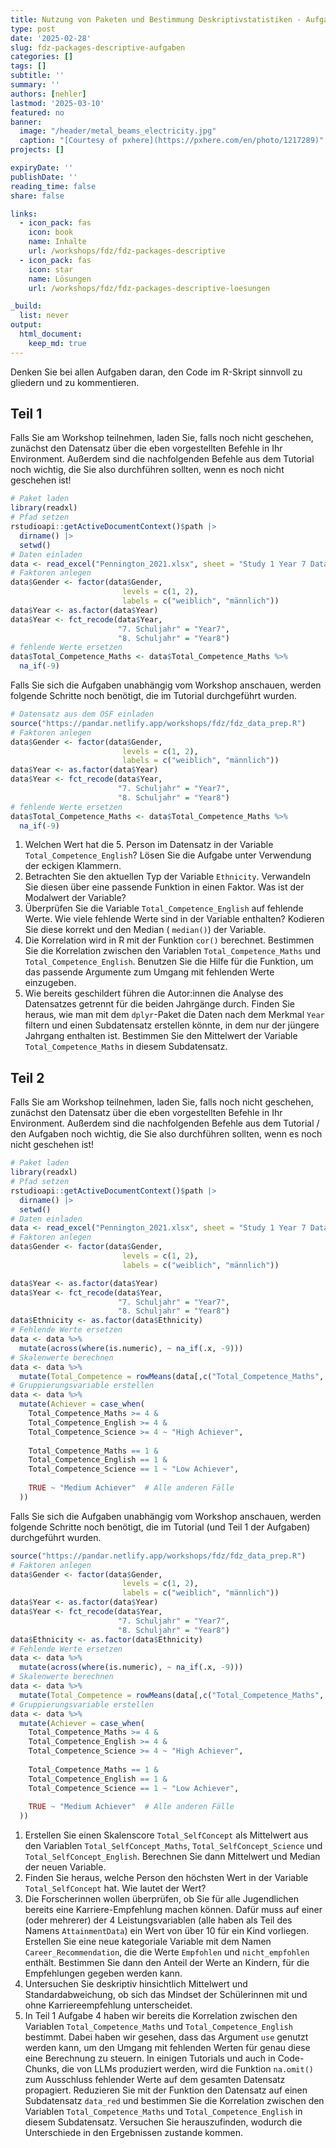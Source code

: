 ```yaml
---
title: Nutzung von Paketen und Bestimmung Deskriptivstatistiken - Aufgaben
type: post
date: '2025-02-28' 
slug: fdz-packages-descriptive-aufgaben
categories: [] 
tags: [] 
subtitle: ''
summary: '' 
authors: [nehler] 
lastmod: '2025-03-10'
featured: no
banner:
  image: "/header/metal_beams_electricity.jpg"
  caption: "[Courtesy of pxhere](https://pxhere.com/en/photo/1217289)"
projects: []

expiryDate: ''
publishDate: ''
reading_time: false
share: false

links:
  - icon_pack: fas
    icon: book
    name: Inhalte
    url: /workshops/fdz/fdz-packages-descriptive
  - icon_pack: fas
    icon: star
    name: Lösungen
    url: /workshops/fdz/fdz-packages-descriptive-loesungen

_build:
  list: never
output:
  html_document:
    keep_md: true
---
```








Denken Sie bei allen Aufgaben daran, den Code im R-Skript sinnvoll zu gliedern und zu kommentieren.

## Teil 1

Falls Sie am Workshop teilnehmen, laden Sie, falls noch nicht geschehen, zunächst den Datensatz über die eben vorgestellten Befehle in Ihr Environment. Außerdem sind die nachfolgenden Befehle aus dem Tutorial noch wichtig, die Sie also durchführen sollten, wenn es noch nicht geschehen ist!


``` r
# Paket laden
library(readxl)
# Pfad setzen
rstudioapi::getActiveDocumentContext()$path |>
  dirname() |>
  setwd()
# Daten einladen
data <- read_excel("Pennington_2021.xlsx", sheet = "Study 1 Year 7 Data")
# Faktoren anlegen
data$Gender <- factor(data$Gender, 
                         levels = c(1, 2),
                         labels = c("weiblich", "männlich"))
data$Year <- as.factor(data$Year)
data$Year <- fct_recode(data$Year, 
                        "7. Schuljahr" = "Year7",
                        "8. Schuljahr" = "Year8")
# fehlende Werte ersetzen
data$Total_Competence_Maths <- data$Total_Competence_Maths %>% 
  na_if(-9)
```

Falls Sie sich die Aufgaben unabhängig vom Workshop anschauen, werden folgende Schritte noch benötigt, die im Tutorial durchgeführt wurden.


``` r
# Datensatz aus dem OSF einladen
source("https://pandar.netlify.app/workshops/fdz/fdz_data_prep.R")
# Faktoren anlegen
data$Gender <- factor(data$Gender, 
                         levels = c(1, 2),
                         labels = c("weiblich", "männlich"))
data$Year <- as.factor(data$Year)
data$Year <- fct_recode(data$Year, 
                        "7. Schuljahr" = "Year7",
                        "8. Schuljahr" = "Year8")
# fehlende Werte ersetzen
data$Total_Competence_Maths <- data$Total_Competence_Maths %>% 
  na_if(-9)
```


1. Welchen Wert hat die 5. Person im Datensatz in der Variable `Total_Competence_English`? Lösen Sie die Aufgabe unter Verwendung der eckigen Klammern.
2. Betrachten Sie den aktuellen Typ der Variable `Ethnicity`. Verwandeln Sie diesen über eine passende Funktion in einen Faktor. Was ist der Modalwert der Variable?
3. Überprüfen Sie die Variable `Total_Competence_English` auf fehlende Werte. Wie viele fehlende Werte sind in der Variable enthalten? Kodieren Sie diese korrekt und den Median ( `median()`) der Variable.
4. Die Korrelation wird in R mit der Funktion `cor()` berechnet. Bestimmen Sie die Korrelation zwischen den Variablen `Total_Competence_Maths` und `Total_Competence_English`. Benutzen Sie die Hilfe für die Funktion, um das passende Argumente zum Umgang mit fehlenden Werte einzugeben.
5. Wie bereits geschildert führen die Autor:innen die Analyse des Datensatzes getrennt für die beiden Jahrgänge durch. Finden Sie heraus, wie man mit dem `dplyr`-Paket die Daten nach dem Merkmal `Year` filtern und einen Subdatensatz erstellen könnte, in dem nur der jüngere Jahrgang enthalten ist. Bestimmen Sie den Mittelwert der Variable `Total_Competence_Maths` in diesem Subdatensatz.



## Teil 2

Falls Sie am Workshop teilnehmen, laden Sie, falls noch nicht geschehen, zunächst den Datensatz über die eben vorgestellten Befehle in Ihr Environment. Außerdem sind die nachfolgenden Befehle aus dem Tutorial / den Aufgaben noch wichtig, die Sie also durchführen sollten, wenn es noch nicht geschehen ist!


``` r
# Paket laden
library(readxl)
# Pfad setzen
rstudioapi::getActiveDocumentContext()$path |>
  dirname() |>
  setwd()
# Daten einladen
data <- read_excel("Pennington_2021.xlsx", sheet = "Study 1 Year 7 Data")
# Faktoren anlegen
data$Gender <- factor(data$Gender, 
                         levels = c(1, 2),
                         labels = c("weiblich", "männlich"))

data$Year <- as.factor(data$Year)
data$Year <- fct_recode(data$Year, 
                        "7. Schuljahr" = "Year7",
                        "8. Schuljahr" = "Year8")
data$Ethnicity <- as.factor(data$Ethnicity)
# Fehlende Werte ersetzen
data <- data %>%
  mutate(across(where(is.numeric), ~ na_if(.x, -9)))
# Skalenwerte berechnen
data <- data %>%
  mutate(Total_Competence = rowMeans(data[,c("Total_Competence_Maths", "Total_Competence_English", "Total_Competence_Science")]))
# Gruppierungsvariable erstellen
data <- data %>%
  mutate(Achiever = case_when(
    Total_Competence_Maths >= 4 & 
    Total_Competence_English >= 4 & 
    Total_Competence_Science >= 4 ~ "High Achiever",
    
    Total_Competence_Maths == 1 & 
    Total_Competence_English == 1 & 
    Total_Competence_Science == 1 ~ "Low Achiever",
    
    TRUE ~ "Medium Achiever"  # Alle anderen Fälle
  ))
```

Falls Sie sich die Aufgaben unabhängig vom Workshop anschauen, werden folgende Schritte noch benötigt, die im Tutorial (und Teil 1 der Aufgaben) durchgeführt wurden.


``` r
source("https://pandar.netlify.app/workshops/fdz/fdz_data_prep.R")
# Faktoren anlegen
data$Gender <- factor(data$Gender, 
                         levels = c(1, 2),
                         labels = c("weiblich", "männlich"))
data$Year <- as.factor(data$Year)
data$Year <- fct_recode(data$Year, 
                        "7. Schuljahr" = "Year7",
                        "8. Schuljahr" = "Year8")
data$Ethnicity <- as.factor(data$Ethnicity)
# Fehlende Werte ersetzen
data <- data %>%
  mutate(across(where(is.numeric), ~ na_if(.x, -9)))
# Skalenwerte berechnen
data <- data %>%
  mutate(Total_Competence = rowMeans(data[,c("Total_Competence_Maths", "Total_Competence_English", "Total_Competence_Science")]))
# Gruppierungsvariable erstellen
data <- data %>%
  mutate(Achiever = case_when(
    Total_Competence_Maths >= 4 & 
    Total_Competence_English >= 4 & 
    Total_Competence_Science >= 4 ~ "High Achiever",
    
    Total_Competence_Maths == 1 & 
    Total_Competence_English == 1 & 
    Total_Competence_Science == 1 ~ "Low Achiever",
    
    TRUE ~ "Medium Achiever"  # Alle anderen Fälle
  ))
```




1. Erstellen Sie einen Skalenscore `Total_SelfConcept` als Mittelwert aus den Variablen `Total_SelfConcept_Maths`, `Total_SelfConcept_Science` und `Total_SelfConcept_English`. Berechnen Sie dann Mittelwert und Median der neuen Variable.
2. Finden Sie heraus, welche Person den höchsten Wert in der Variable `Total_SelfConcept` hat. Wie lautet der Wert?
3. Die Forscherinnen wollen überprüfen, ob Sie für alle Jugendlichen bereits eine Karriere-Empfehlung machen können. Dafür muss auf einer (oder mehrerer) der 4 Leistungsvariablen (alle haben als Teil des Namens `AttainmentData`) ein Wert von über 10 für ein Kind vorliegen. Erstellen Sie eine neue kategoriale Variable mit dem Namen `Career_Recommendation`, die die Werte `Empfohlen` und `nicht_empfohlen` enthält. Bestimmen Sie dann den Anteil der Werte an Kindern, für die Empfehlungen gegeben werden kann.
4. Untersuchen Sie deskriptiv hinsichtlich Mittelwert und Standardabweichung, ob sich das Mindset der Schülerinnen mit und ohne Karriereempfehlung unterscheidet.
5. In Teil 1 Aufgabe 4 haben wir bereits die Korrelation zwischen den Variablen `Total_Competence_Maths` und `Total_Competence_English` bestimmt. Dabei haben wir gesehen, dass das Argument `use` genutzt werden kann, um den Umgang mit fehlenden Werten für genau diese eine Berechnung zu steuern. In einigen Tutorials und auch in Code-Chunks, die von LLMs produziert werden, wird die Funktion `na.omit()` zum Ausschluss fehlender Werte auf dem gesamten Datensatz propagiert. Reduzieren Sie mit der Funktion den Datensatz auf einen Subdatensatz `data_red` und bestimmen Sie die Korrelation zwischen den Variablen `Total_Competence_Maths` und `Total_Competence_English` in diesem Subdatensatz. Versuchen Sie herauszufinden, wodurch die Unterschiede in den Ergebnissen zustande kommen.

